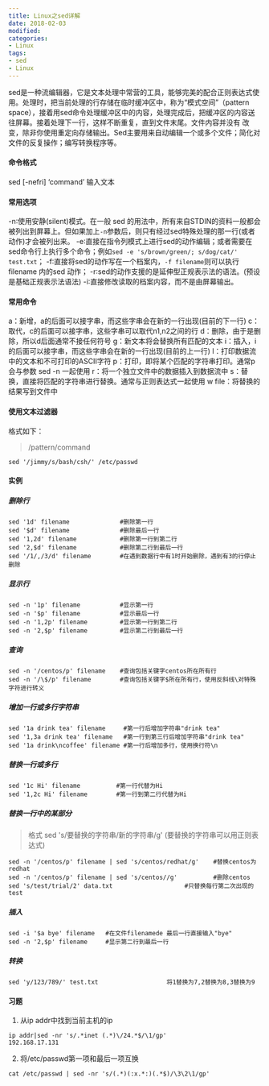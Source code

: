 ```yaml
---
title: Linux之sed详解
date: 2018-02-03
modified:
categories:
- Linux
tags:
- sed
- Linux
---
```


sed是一种流编辑器，它是文本处理中常营的工具，能够完美的配合正则表达式使用。处理时，把当前处理的行存储在临时缓冲区中，称为“模式空间”（pattern space），接着用sed命令处理缓冲区中的内容，处理完成后，把缓冲区的内容送往屏幕。接着处理下一行，这样不断重复，直到文件末尾。文件内容并没有 改变，除非你使用重定向存储输出。Sed主要用来自动编辑一个或多个文件；简化对文件的反复操作；编写转换程序等。

#### 命令格式
sed [-nefri] ‘command’ 输入文本

#### 常用选项
-n∶使用安静(silent)模式。在一般 sed 的用法中，所有来自STDIN的资料一般都会被列出到屏幕上。但如果加上`-n`参数后，则只有经过sed特殊处理的那一行(或者动作)才会被列出来。
-e∶直接在指令列模式上进行sed的动作编辑；或者需要在sed命令行上执行多个命令；例如`sed -e 's/brown/green/; s/dog/cat/' test.txt`；
-f∶直接将sed的动作写在一个档案内，`-f filename`则可以执行 filename 内的sed 动作；
-r∶sed的动作支援的是延伸型正规表示法的语法。(预设是基础正规表示法语法)
-i∶直接修改读取的档案内容，而不是由屏幕输出。 

#### 常用命令
a：新增，a的后面可以接字串，而这些字串会在新的一行出现(目前的下一行)
c：取代，c的后面可以接字串，这些字串可以取代n1,n2之间的行
d：删除，由于是删除，所以d后面通常不接任何符号
g：新文本将会替换所有匹配的文本
i：插入，i的后面可以接字串，而这些字串会在新的一行出现(目前的上一行)
l：打印数据流中的文本和不可打印的ASCII字符
p：打印，即将某个匹配的字符串打印。通常p会与参数 sed -n 一起使用
r：将一个独立文件中的数据插入到数据流中
s：替换，直接将匹配的字符串进行替换。通常与正则表达式一起使用
w file：将替换的结果写到文件中

#### 使用文本过滤器
格式如下：

> /pattern/command

```
sed '/jimmy/s/bash/csh/' /etc/passwd
```

#### 实例
##### 删除行

```
sed '1d' filename              #删除第一行 
sed '$d' filename              #删除最后一行
sed '1,2d' filename            #删除第一行到第二行
sed '2,$d' filename            #删除第二行到最后一行
sed '/1/,/3/d' filename        #在遇到数据行中有1时开始删除，遇到有3的行停止删除
```

##### 显示行

```
sed -n '1p' filename           #显示第一行 
sed -n '$p' filename           #显示最后一行
sed -n '1,2p' filename         #显示第一行到第二行
sed -n '2,$p' filename         #显示第二行到最后一行
```

##### 查询

```
sed -n '/centos/p' filename    #查询包括关键字centos所在所有行
sed -n '/\$/p' filename        #查询包括关键字$所在所有行，使用反斜线\对特殊字符进行转义
```

##### 增加一行或多行字符串

```
sed '1a drink tea' filename     #第一行后增加字符串"drink tea"
sed '1,3a drink tea' filename   #第一行到第三行后增加字符串"drink tea"
sed '1a drink\ncoffee' filename #第一行后增加多行，使用换行符\n
```

##### 替换一行或多行

```
sed '1c Hi' filename          #第一行代替为Hi
sed '1,2c Hi' filename        #第一行到第二行代替为Hi
```

##### 替换一行中的某部分

> 格式
  sed 's/要替换的字符串/新的字符串/g'   (要替换的字符串可以用正则表达式)

```
sed -n '/centos/p' filename | sed 's/centos/redhat/g'    #替换centos为redhat
sed -n '/centos/p' filename | sed 's/centos//g'          #删除centos
sed 's/test/trial/2' data.txt			         #只替换每行第二次出现的test
```

##### 插入

```
sed -i '$a bye' filename   #在文件filenamede 最后一行直接输入"bye"
sed -n '2,$p' filename     #显示第二行到最后一行
```

##### 转换

```
sed 'y/123/789/' test.txt                   将1替换为7,2替换为8,3替换为9
```

#### 习题

1. 从ip addr中找到当前主机的ip

  ```
  ip addr|sed -nr 's/.*inet (.*)\/24.*$/\1/gp'
  192.168.17.131
  ```

2. 将/etc/passwd第一项和最后一项互换

  ```
  cat /etc/passwd | sed -nr 's/(.*)(:x.*:)(.*$)/\3\2\1/gp'
  ``` 

